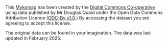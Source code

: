 This [Mykomap](https://digitalcommons.coop/mykomaps/) has been created by the [Digital Commons
Co-operative](https://digitalcommons.coop/) using data published by Mr Douglas Quaid under the Open
Data Commons Attribution Licence ([ODC-By v1.0](https://opendatacommons.org/licenses/by/1-0/).) By
accessing the dataset you are agreeing to accept this license.

The original data can be found in your imagination. The data was last updated in February 2025.
